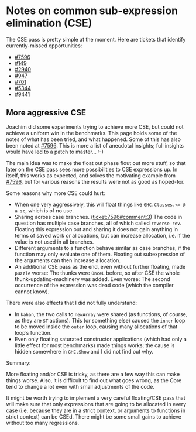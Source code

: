 # Notes on common sub-expression elimination (CSE)



The CSE pass is pretty simple at the moment.  Here are tickets that identify currently-missed opportunities:


- [\#7596](https://gitlab.staging.haskell.org/ghc/ghc/issues/7596)
- [\#149](https://gitlab.staging.haskell.org/ghc/ghc/issues/149)
- [\#2940](https://gitlab.staging.haskell.org/ghc/ghc/issues/2940) 
- [\#947](https://gitlab.staging.haskell.org/ghc/ghc/issues/947) 
- [\#701](https://gitlab.staging.haskell.org/ghc/ghc/issues/701)
- [\#5344](https://gitlab.staging.haskell.org/ghc/ghc/issues/5344)
- [\#9441](https://gitlab.staging.haskell.org/ghc/ghc/issues/9441)

## More aggressive CSE



Joachim did some experiments trying to achieve more CSE, but could not achieve a uniform win in the benchmarks. This page holds some of the notes of what has been tried, and what happened. Some of this has also been noted at [\#7596](https://gitlab.staging.haskell.org/ghc/ghc/issues/7596). This is more a list of anecdotal insights; full insights would have led to a patch to master... :-)



The main idea was to make the float out phase flout out more stuff, so that later on the CSE pass sees more possibilities to CSE expressions up. In itself, this works as expected, and solves the motivating example from [\#7596](https://gitlab.staging.haskell.org/ghc/ghc/issues/7596), but for various reasons the results were not as good as hoped-for.



Some reasons why more CSE could hurt:


- When one very aggressively, this will float things like `GHC.Classes.<= @ a sc`, which is of no use.
- Sharing across case branches. ([ticket:7596\#comment:3](https://gitlab.staging.haskell.org/ghc/ghc/issues/7596)) The code in question has multiple case branches, all of which called `reverse rev`. Floating this expression out and sharing it does not gain anything in terms of saved work or allocations, but can increase allocation, i.e. if the value is not used in all branches.
- Different arguments to a function  behave similar as case branches, if the function may only evaluate one of them. Floating out subexpression of the arguments can then increase allocation.
- An additional CSE pass as the end, even without further floating, made `puzzle` worse: The thunks were `OnceL` before, so after CSE the whole thunk-updating-machinery was added. Even worse: The second occurrence of the expression was dead code (which the compiler cannot know).


There were also effects that I did not fully understand:


- In `kahan`, the two calls to `newArray` were shared (as functions, of course, as they are `ST` actions). This (or something else) caused the `inner` loop to be moved inside the `outer` loop, causing many allocations of that loop’s function.
- Even only floating saturated constructor applications (which had only a little effect for most benchmarks) made things works; the cause is hidden somewhere in `GHC.Show` and I did not find out why.


Summary:



More floating and/or CSE is tricky, as there are a few way this can make things worse. Also, it is difficult to find out what goes wrong, as the Core tend to change a lot even with small adjustments of the code.



It might be worth trying to implement a very careful floating/CSE pass that will make sure that only expressions that are going to be allocated in every case (i.e. because they are in a strict context, or arguments to functions in strict context) can be CSEd. There might be some small gains to achieve without too many regressions.


